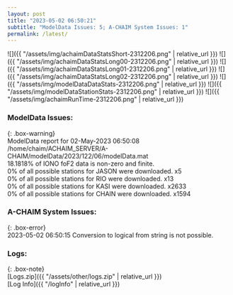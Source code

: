 ```yaml
---
layout: post
title: "2023-05-02 06:50:21"
subtitle: "ModelData Issues: 5; A-CHAIM System Issues: 1"
permalink: /latest/
---
```


![]({{ "/assets/img/achaimDataStatsShort-2312206.png" | relative_url }})
![]({{ "/assets/img/achaimDataStatsLong00-2312206.png" | relative_url }})
![]({{ "/assets/img/achaimDataStatsLong01-2312206.png" | relative_url }})
![]({{ "/assets/img/achaimDataStatsLong02-2312206.png" | relative_url }})
![]({{ "/assets/img/modelDataDataStats-2312206.png" | relative_url }})
![]({{ "/assets/img/modelDataStationStats-2312206.png" | relative_url }})
![]({{ "/assets/img/achaimRunTime-2312206.png" | relative_url }})


### ModelData Issues:  
  
{: .box-warning}  
 ModelData report for 02-May-2023 06:50:08   
 /home/chaim/ACHAIM_SERVER/A-CHAIM/modelData/2023/122/06/modelData.mat   
 18.1818% of IONO foF2 data is non-zero and finite.   
 0% of all possible stations for JASON were downloaded. x5   
 0% of all possible stations for RIO were downloaded. x13   
 0% of all possible stations for KASI were downloaded. x2633   
 0% of all possible stations for CHAIN were downloaded. x1594   
  
### A-CHAIM System Issues:  
  
{: .box-error}  
2023-05-02 06:50:15 Conversion to logical from string is not possible.  

### Logs:  
  
{: .box-note}  
[Logs.zip]({{ "/assets/other/logs.zip" | relative_url }})  
[Log Info]({{ "/logInfo" | relative_url }})  
